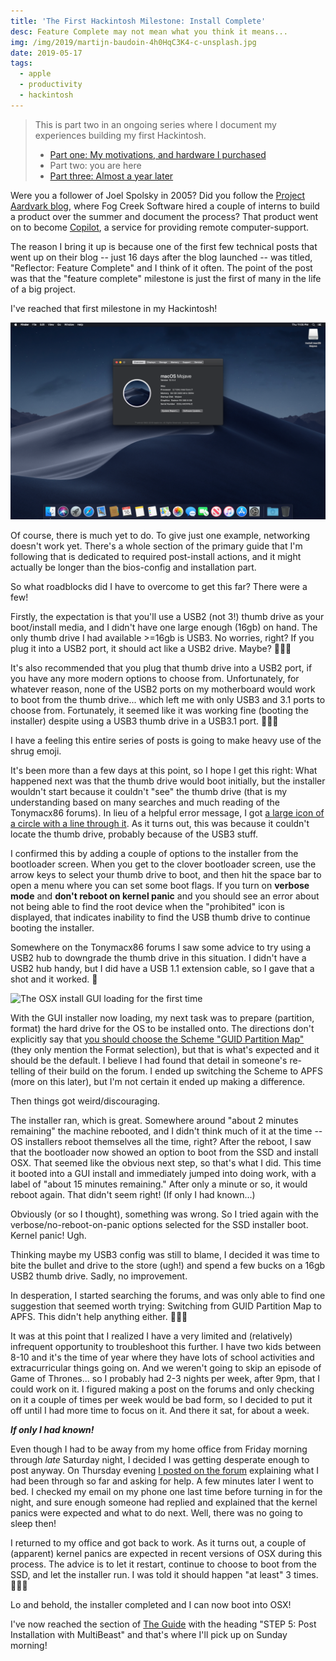 ```yaml
---
title: 'The First Hackintosh Milestone: Install Complete'
desc: Feature Complete may not mean what you think it means...
img: /img/2019/martijn-baudoin-4h0HqC3K4-c-unsplash.jpg
date: 2019-05-17
tags:
  - apple
  - productivity
  - hackintosh
---
```


> This is part two in an ongoing series where I document my experiences building my first Hackintosh.
>
> - [Part one: My motivations, and hardware I purchased](/blog/2019/building-a-hackintosh-2019/)
> - Part two: you are here
> - [Part three: Almost a year later](/blog/2020/hackintosh-iii-daily-driver/)

Were you a follower of Joel Spolsky in 2005? Did you follow the [Project Aardvark blog](https://www.projectaardvark.com/index.html), where Fog Creek Software hired a couple of interns to build a product over the summer and document the process? That product went on to become [Copilot](https://www.copilot.com/), a service for providing remote computer-support.

The reason I bring it up is because one of the first few technical posts that went up on their blog -- just 16 days after the blog launched -- was titled, "Reflector: Feature Complete" and I think of it often. The point of the post was that the "feature complete" milestone is just the first of many in the life of a big project.

I've reached that first milestone in my Hackintosh!

![A screen shot of the "system information" dialog immediately after installing OSX on my new hackintosh](/img/2019/hackintosh-feature-complete.png)

Of course, there is much yet to do. To give just one example, networking doesn't work yet. There's a whole section of the primary guide that I'm following that is dedicated to required post-install actions, and it might actually be longer than the bios-config and installation part.

So what roadblocks did I have to overcome to get this far? There were a few!

Firstly, the expectation is that you'll use a USB2 (not 3!) thumb drive as your boot/install media, and I didn't have one large enough (16gb) on hand. The only thumb drive I had available >=16gb is USB3. No worries, right? If you plug it into a USB2 port, it should act like a USB2 drive. Maybe? 🤷🏻‍♂️

It's also recommended that you plug that thumb drive into a USB2 port, if you have any more modern options to choose from. Unfortunately, for whatever reason, none of the USB2 ports on my motherboard would work to boot from the thumb drive... which left me with only USB3 and 3.1 ports to choose from. Fortunately, it seemed like it was working fine (booting the installer) despite using a USB3 thumb drive in a USB3.1 port. 🤷🏻‍♂️

I have a feeling this entire series of posts is going to make heavy use of the shrug emoji.

It's been more than a few days at this point, so I hope I get this right: What happened next was that the thumb drive would boot initially, but the installer wouldn't start because it couldn't "see" the thumb drive (that is my understanding based on many searches and much reading of the Tonymacx86 forums). In lieu of a helpful error message, I got [a large icon of a circle with a line through it](https://fontawesome.com/icons/ban?style=solid). As it turns out, this was because it couldn't locate the thumb drive, probably because of the USB3 stuff.

I confirmed this by adding a couple of options to the installer from the bootloader screen. When you get to the clover bootloader screen, use the arrow keys to select your thumb drive to boot, and then hit the space bar to open a menu where you can set some boot flags. If you turn on **verbose mode** and **don't reboot on kernel panic** and you should see an error about not being able to find the root device when the "prohibited" icon is displayed, that indicates inability to find the USB thumb drive to continue booting the installer.

Somewhere on the Tonymacx86 forums I saw some advice to try using a USB2 hub to downgrade the thumb drive in this situation. I didn't have a USB2 hub handy, but I did have a USB 1.1 extension cable, so I gave that a shot and it worked. 🎉

![The OSX install GUI loading for the first time](/img/2019/hackintosh-installer-loading.jpg)

With the GUI installer now loading, my next task was to prepare (partition, format) the hard drive for the OS to be installed onto. The directions don't explicitly say that [you should choose the Scheme "GUID Partition Map"](https://www.tonymacx86.com/attachments/screen-shot-2016-09-12-at-9-37-44-am-png.210182/) (they only mention the Format selection), but that is what's expected and it should be the default. I believe I had found that detail in someone's re-telling of their build on the forum. I ended up switching the Scheme to APFS (more on this later), but I'm not certain it ended up making a difference.

Then things got weird/discouraging.

The installer ran, which is great. Somewhere around "about 2 minutes remaining" the machine rebooted, and I didn't think much of it at the time -- OS installers reboot themselves all the time, right? After the reboot, I saw that the bootloader now showed an option to boot from the SSD and install OSX. That seemed like the obvious next step, so that's what I did. This time it booted into a GUI install and immediately jumped into doing work, with a label of "about 15 minutes remaining." After only a minute or so, it would reboot again. That didn't seem right! (If only I had known...)

Obviously (or so I thought), something was wrong. So I tried again with the verbose/no-reboot-on-panic options selected for the SSD installer boot. Kernel panic! Ugh.

Thinking maybe my USB3 config was still to blame, I decided it was time to bite the bullet and drive to the store (ugh!) and spend a few bucks on a 16gb USB2 thumb drive. Sadly, no improvement.

In desperation, I started searching the forums, and was only able to find one suggestion that seemed worth trying: Switching from GUID Partition Map to APFS. This didn't help anything either. 🤷🏻‍♂️

It was at this point that I realized I have a very limited and (relatively) infrequent opportunity to troubleshoot this further. I have two kids between 8-10 and it's the time of year where they have lots of school activities and extracurricular things going on. And we weren't going to skip an episode of Game of Thrones... so I probably had 2-3 nights per week, after 9pm, that I could work on it. I figured making a post on the forums and only checking on it a couple of times per week would be bad form, so I decided to put it off until I had more time to focus on it. And there it sat, for about a week.

_**If only I had known!**_

Even though I had to be away from my home office from Friday morning through _late_ Saturday night, I decided I was getting desperate enough to post anyway. On Thursday evening [I posted on the forum](https://www.tonymacx86.com/threads/need-help-with-10-14-macpro-ish-configuration-total-noob.277365/) explaining what I had been through so far and asking for help. A few minutes later I went to bed. I checked my email on my phone one last time before turning in for the night, and sure enough someone had replied and explained that the kernel panics were expected and what to do next. Well, there was no going to sleep then!

I returned to my office and got back to work. As it turns out, a couple of (apparent) kernel panics are expected in recent versions of OSX during this process. The advice is to let it restart, continue to choose to boot from the SSD, and let the installer run. I was told it should happen "at least" 3 times. 🤷🏻‍♂️

Lo and behold, the installer completed and I can now boot into OSX!

I've now reached the section of [The Guide](https://www.tonymacx86.com/threads/unibeast-install-macos-mojave-on-any-supported-intel-based-pc.259381/) with the heading "STEP 5: Post Installation with MultiBeast" and that's where I'll pick up on Sunday morning!
